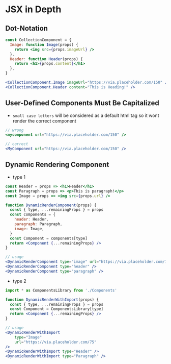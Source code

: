 # JSX in Depth

## Dot-Notation

```jsx
const CollectionComponent = {
  Image: function Image(props) {
    return <img src={props.imageUrl} />
  },
  Header: function Header(props) {
    return <h1>{props.content}</h1>
  },
}

<CollectionComponent.Image imageUrl="https://via.placeholder.com/150" />
<CollectionComponent.Header content="This is Heading!" />
```

## User-Defined Components Must Be Capitalized

- `small case letters` will be considered as a default html tag so it wont render the correct component

```jsx
// wrong
<mycomponent url="https://via.placeholder.com/150" />

// correct
<MyComponent url="https://via.placeholder.com/150" />
```

## Dynamic Rendering Component

- type 1

```jsx
const Header = props => <h1>Header</h1>
const Paragraph = props => <p>This is paragraph!</p>
const Image = props => <img src={props.url} />

function DynamicRenderComponent(props) {
  const { type, ...remainingProps } = props
  const components = {
    header: Header,
    paragraph: Paragraph,
    image: Image,
  }
  const Component = components[type]
  return <Component {...remainingProps} />
}

// usage
<DynamicRenderComponent type="image" url="https://via.placeholder.com/75" />
<DynamicRenderComponent type="header" />
<DynamicRenderComponent type="paragraph" />
```

- type 2

```jsx
import * as ComponentsLibrary from './Components'

function DynamicRenderWithImport(props) {
  const { type, ...remainingProps } = props
  const Component = ComponentsLibrary[type]
  return <Component {...remainingProps} />
}

// usage
<DynamicRenderWithImport
    type="Image"
    url="https://via.placeholder.com/75"
/>
<DynamicRenderWithImport type="Header" />
<DynamicRenderWithImport type="Paragraph" />
```
